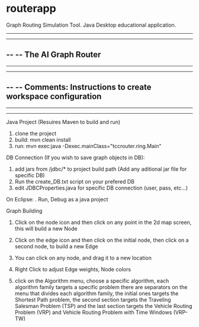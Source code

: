 # routerapp
Graph Routing Simulation Tool. Java Desktop educational application.

------------------------------------------------------------------------------------------------------------------
------------------------------------------------------------------------------------------------------------------
-- 
-- The AI Graph Router
--
------------------------------------------------------------------------------------------------------------------
------------------------------------------------------------------------------------------------------------------
-- 
-- Comments: Instructions to create workspace configuration 
--
------------------------------------------------------------------------------------------------
------------------------------------------------------------------------------------------------------------------

Java Project (Resuires Maven to build and run)

1. clone the project
2. build: mvn clean install
3. run: mvn exec:java -Dexec.mainClass="tccrouter.ring.Main" 

DB Connection (If you wish to save graph objects in DB):

1. add jars from /jdbc/* to project build path (Add any aditional jar file for specific DB)
2. Run the create_DB.txt script on your prefered DB
3. edit JDBCProperties.java for specific DB connection (user, pass, etc...)

On Eclipse:
. Run, Debug as a java project

Graph Building

1. Click on the node icon and then click on any point in the 2d map screen, this will build a new Node

2. Click on the edge icon and then click on the initial node, then click on a second node, to build a new Edge

3. You can click on any node, and drag it to a new location

4. Right Click to adjust Edge weights, Node colors

5. click on the Algorithm menu, choose a specific algorithm, each algorithm family targets a specific problem
   there are separators on the menu that divides each algorithm family, the initial ones targets the 
   Shortest Path problem, the second section targets the Traveling Salesman Problem (TSP) and the last 
   section targets the Vehicle Routing Problem (VRP) and Vehicle Routing Problem with Time Windows (VRP-TW) 
